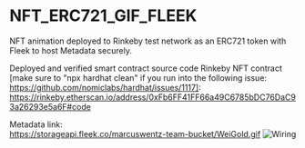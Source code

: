 # NFT_ERC721_GIF_FLEEK

NFT animation deployed to Rinkeby test network as an ERC721 token with Fleek to host Metadata securely. 

Deployed and verified smart contract source code Rinkeby NFT contract [make sure to "npx hardhat clean" if you run into the following issue: https://github.com/nomiclabs/hardhat/issues/1117]:  
https://rinkeby.etherscan.io/address/0xFb6FF41FF66a49C6785bDC76DaC93a26293e5a6F#code

Metadata link:\
https://storageapi.fleek.co/marcuswentz-team-bucket/WeiGold.gif
<img src="https://github.com/MarcusWentz/WeiGold/blob/main/Images/WeiGold.gif" alt="Wiring"/>

